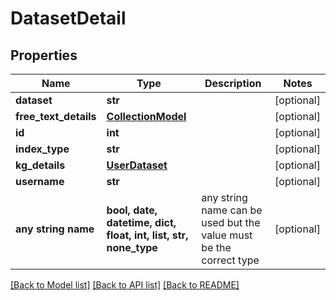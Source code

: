 # DatasetDetail


## Properties
Name | Type | Description | Notes
------------ | ------------- | ------------- | -------------
**dataset** | **str** |  | [optional] 
**free_text_details** | [**CollectionModel**](CollectionModel.md) |  | [optional] 
**id** | **int** |  | [optional] 
**index_type** | **str** |  | [optional] 
**kg_details** | [**UserDataset**](UserDataset.md) |  | [optional] 
**username** | **str** |  | [optional] 
**any string name** | **bool, date, datetime, dict, float, int, list, str, none_type** | any string name can be used but the value must be the correct type | [optional]

[[Back to Model list]](../README.md#documentation-for-models) [[Back to API list]](../README.md#documentation-for-api-endpoints) [[Back to README]](../README.md)


